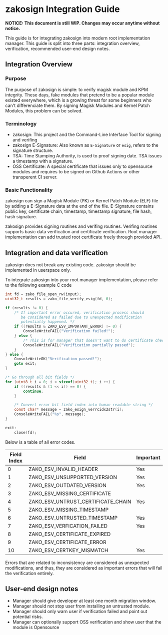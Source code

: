 # zakosign Integration Guide

**NOTICE: This document is still WIP. Changes may occur anytime without notice.**

This guide is for integrating zakosign into modern root implementation manager.
This guide is split into three parts: integration overview, verification, recommended user-end design notes.

## Integration Overview
### Purpose

The purpose of zakosign is simple: to verify magisk module and KPM integrity.
These days, fake modules that pretend to be a popular module existed everywhere,
which is a growing threat for some beginners who can't differenciate them.
By signing Magisk Modules and Kernel Patch Modules, this problem can be solved.

### Terminology

- zakosign: This project and the Command-Line Interface Tool for signing and verifing
- zakosign E-Signature: Also known as `E-Signature` or `esig`, refers to the signature structure.
- TSA: Time Stamping Authority, is used to proof signing date. TSA issues a timestamp with a signature.
- OSS Certificate: A special certificate that issues only to opensource modules and requires to be signed on Github Actions or other transperent CI server.

### Basic Functionality

zakosign can sign a Magisk Module (PK) or Kernel Patch Module (ELF) file by adding a E-Signature data at the end of the file.
E-Signature contains public key, certificate chain, timestamp, timestamp signature, file hash, hash signature.

zakosign provides signing routines and verifing routines. 
Verifing routines supports basic data verification and certificate verification. 
Root manager implementation can add trusted root certificate freely through provided API.

## Integration and data verification

zakosign does not break any existing code. 
zakosign should be implemented in userspace only.

To integrate zakosign into your root manager implementation, 
please refer to the following example C code

```c
int fd = zako_file_open_rw(input);
uint32_t results = zako_file_verify_esig(fd, 0);

if (results != 0) {
    /* If important error occured, verification process should 
       be considered as failed due to unexpected modification
       potentially happened. */
    if ((results & ZAKO_ESV_IMPORTANT_ERROR) != 0) {
        ConsoleWriteFAIL("Verification failed!");
    } else {
        /* This is for manager that doesn't want to do certificate checks */
        ConsoleWriteFAIL("Verification partially passed");
    }
} else {
    ConsoleWriteOK("Verification passed!");
    goto exit;
}

/* Go through all bit fields */
for (uint8_t i = 0; i < sizeof(uint32_t); i ++) {
    if ((results & (1 << i)) == 0) {
        continue;
    }

    /* Convert error bit field index into human readable string */
    const char* message = zako_esign_verrcidx2str(i);
    ConsoleWriteFAIL("%s", message);
}

exit:
    close(fd);
```

Below is a table of all error codes.

| Field Index | Field                              | Important |
| ----------- | ---------------------------------- | --------- |
| 0           | ZAKO_ESV_INVALID_HEADER            | Yes       |
| 1           | ZAKO_ESV_UNSUPPORTED_VERSION       | Yes       |
| 2           | ZAKO_ESV_OUTDATED_VERSION          | Yes       |
| 3           | ZAKO_ESV_MISSING_CERTIFICATE       |           |
| 4           | ZAKO_ESV_UNTRUST_CERTIFICATE_CHAIN | Yes       |
| 5           | ZAKO_ESV_MISSING_TIMESTAMP         |           |
| 6           | ZAKO_ESV_UNTRUSTED_TIMESTAMP       | Yes       |
| 7           | ZAKO_ESV_VERFICATION_FAILED        | Yes       |
| 8           | ZAKO_ESV_CERTIFICATE_EXPIRED       |           |
| 9           | ZAKO_ESV_CERTIFICATE_ERROR         |           |
| 10          | ZAKO_ESV_CERTKEY_MISMATCH          | Yes       |

Errors that are related to inconsistency are considered as unexpected modifications,
and thus, they are considered as important errors that will fail the verification entirely.

## User-end design notes

- Manager should give developer at least one month migration window.
- Manager should not stop user from installing an untrusted module.
- Manager should only warn user if verification failed and point out potential risks.
- Manager can optionally support OSS verification and show user that the module is Opensource


